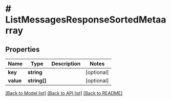 # # ListMessagesResponseSortedMetaarray

## Properties

Name | Type | Description | Notes
------------ | ------------- | ------------- | -------------
**key** | **string** |  | [optional]
**value** | **string[]** |  | [optional]

[[Back to Model list]](../../README.md#models) [[Back to API list]](../../README.md#endpoints) [[Back to README]](../../README.md)
